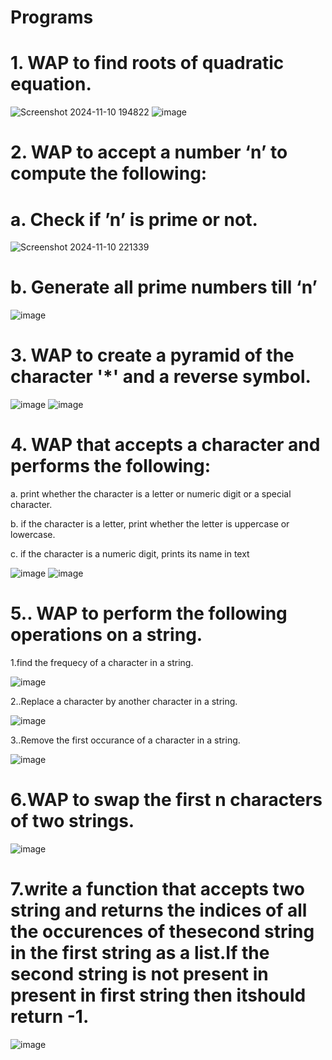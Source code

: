 # Programs
# 1. WAP to find roots of quadratic equation.

![Screenshot 2024-11-10 194822](https://github.com/user-attachments/assets/e4b47f89-b5fa-406e-a7ee-886aa9ba05f3)
![image](https://github.com/user-attachments/assets/99e7ae13-305d-4c46-8d74-600aa3d66520)

# 2. WAP to accept a number ‘n’ to compute the following:
# a. Check if ’n’ is prime or not.

![Screenshot 2024-11-10 221339](https://github.com/user-attachments/assets/b2aa616a-f767-454d-a0e0-208141ddb9bb)

# b. Generate all prime numbers till ‘n’

![image](https://github.com/user-attachments/assets/82199d4a-2149-4711-b451-fdff84fde3bf)

# 3. WAP to create a pyramid of the character '*' and a reverse symbol.

![image](https://github.com/user-attachments/assets/fd1c0226-ac63-47be-ba74-9472e88459c8)
![image](https://github.com/user-attachments/assets/76bfb485-dd6a-47d0-ad3c-6268b8279469)

# 4. WAP that accepts a character and performs the following:
a. print whether the character is a letter or numeric digit or a special
character.

b. if the character is a letter, print whether the letter is uppercase or
lowercase.

c. if the character is a numeric digit, prints its name in text

![image](https://github.com/user-attachments/assets/985f7346-3a62-4746-89ef-e411c7cf78d2)
![image](https://github.com/user-attachments/assets/b5319818-acce-4a48-ab5f-86cc737648ef)

# 5.. WAP to perform the following operations on a string.
1.find the frequecy of a character in a string.

![image](https://github.com/user-attachments/assets/9476c5e7-24c2-4b5b-97b4-873338827c5a)

2..Replace a character by another character in a string.

![image](https://github.com/user-attachments/assets/0ee7fd41-d6f1-4080-9441-249790a5686d)

3..Remove the first occurance of a character in a string.

![image](https://github.com/user-attachments/assets/2b75c1fd-b583-4cf5-a409-604d424f783c)

# 6.WAP to swap the first n characters of two strings.

![image](https://github.com/user-attachments/assets/f2b1f755-925a-4a7b-828f-4b7c9d4eeed8)

# 7.write a function that accepts two string and returns the indices of all the occurences of thesecond string in the first string as a list.If the second string is not present in present in first string then itshould return -1. 

![image](https://github.com/user-attachments/assets/63f3349e-4293-4be3-af9c-3f192bf3e257)





